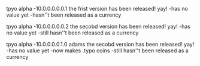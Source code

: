 tpyo alpha -10.0.0.0.0.0.1
the frist version has been released! yay!
-has no value yet
-hasn''t been released as a currency


tpyo alpha -10.0.0.0.0.0.2
the secobd version has been released! yay!
-has no value yet
-still hasn''t been released as a currency


tpyo alpha -10.0.0.0.0.1.0 adams
the secobd version has been released! yay!
-has no value yet
-now makes .typo coins
-still hasn''t been released as a currency



